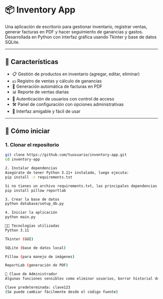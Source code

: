 # 📦 Inventory App

Una aplicación de escritorio para gestionar inventario, registrar ventas, generar facturas en PDF y hacer seguimiento de ganancias y gastos. Desarrollada en Python con interfaz gráfica usando Tkinter y base de datos SQLite.

---

## 🧩 Características

- 📋 Gestión de productos en inventario (agregar, editar, eliminar)
- 💵 Registro de ventas y cálculo de ganancias
- 🧾 Generación automática de facturas en PDF
- 📊 Reporte de ventas diarias
- 🔐 Autenticación de usuarios con control de acceso
- 🛠️ Panel de configuración con opciones administrativas
- 💬 Interfaz amigable y fácil de usar

---

## 🚀 Cómo iniciar

### 1. Clonar el repositorio
```bash
git clone https://github.com/tuusuario/inventory-app.git
cd inventory-app

2. Instalar dependencias
Asegúrate de tener Python 3.11+ instalado, luego ejecuta:
pip install -r requirements.txt

Si no tienes un archivo requirements.txt, las principales dependencias son:
pip install pillow reportlab

3. Crear la base de datos
python database/setup_db.py

4. Iniciar la aplicación
python main.py

🧑‍💻 Tecnologías utilizadas
Python 3.11

Tkinter (GUI)

SQLite (base de datos local)

Pillow (para manejo de imágenes)

ReportLab (generación de PDF)

🔐 Clave de Administrador
Algunas funciones sensibles como eliminar usuarios, borrar historial de ventas o eliminar productos requieren autenticación del administrador mediante clave.

Clave predeterminada: clave123
(Se puede cambiar fácilmente desde el código fuente)
